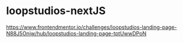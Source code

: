 # loopstudios-nextJS

https://www.frontendmentor.io/challenges/loopstudios-landing-page-N88J5Onjw/hub/loopstudios-landing-page-tptUwwDPoN
